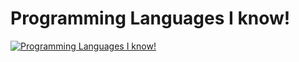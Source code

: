 
# Programming Languages I know!
[![Programming Languages I know!](https://skillicons.dev/icons?i=js,html,css,cpp,cs,nodejs)](https://skillicons.dev)
